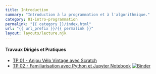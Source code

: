 ```yaml
---
title: Introduction
summary: "Introduction à la programmation et à l'algorithmique."
category: 01-intro-programmation
permalink: "{{ category }}/index.html"
url: "{{ url_prefix }}/{{ permalink }}"
layout: layouts/lecture.njk
---
```


#### Travaux Dirigés et Pratiques
* [TP 01 - Anjou Vélo Vintage avec Scratch](./tp-01-scratch.html)
* [TP 02 - Familiarisation avec Python et Jupyter Notebook](./tp-02-jupyter-notebook.html) <a href="https://mybinder.org/v2/gh/loic-yvonnet/algo-appliquee/master?filepath=cours%2F01-intro-programmation%2Fwork-assignment-02.ipynb"><img class="inline" src="https://mybinder.org/badge_logo.svg" alt="Binder"></a>